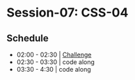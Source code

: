 # Session-07: CSS-04


## Schedule

- 02:00 - 02:30 | [Challenge](/http://www.flexboxdefense.com/)
- 02:30 - 03:30 | code along
- 03:30 - 4:30 | code along
